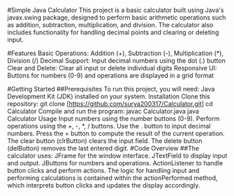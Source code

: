 #Simple Java Calculator
This project is a basic calculator built using Java's javax.swing package, designed to perform basic arithmetic operations such as addition, subtraction, multiplication, and division. The calculator also includes functionality for handling decimal points and clearing or deleting input.

#Features
Basic Operations: Addition (+), Subtraction (-), Multiplication (*), Division (/)
Decimal Support: Input decimal numbers using the dot (.) button
Clear and Delete: Clear all input or delete individual digits
Responsive UI: Buttons for numbers (0-9) and operations are displayed in a grid format

#Getting Started
##Prerequisites
To run this project, you will need:
Java Development Kit (JDK) installed on your system.
Installation
Clone this repository:
  git clone [https://github.com/surya200317/Calculator.git]
  cd Calculator
Compile and run the program:
  javac Calculator.java
  java Calculator
Usage
Input numbers using the number buttons (0-9).
Perform operations using the +, -, *, / buttons.
Use the . button to input decimal numbers.
Press the = button to compute the result of the current operation.
The clear button (clrButton) clears the input field.
The delete button (delButton) removes the last entered digit.
#Code Overview
##The calculator uses:
JFrame for the window interface.
JTextField to display input and output.
JButtons for numbers and operations.
ActionListener to handle button clicks and perform actions.
The logic for handling input and performing calculations is contained within the actionPerformed method, which interprets button clicks and updates the display accordingly.

